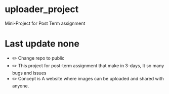 # uploader_project
Mini-Project for Post Term assignment
# Last update none
  - ✏️ Change repo to public
  - ✏️ This project for post-term assignment that make in 3-days, It so many bugs and issues
  - ✏️ Concept is A website where images can be uploaded and shared with anyone.
